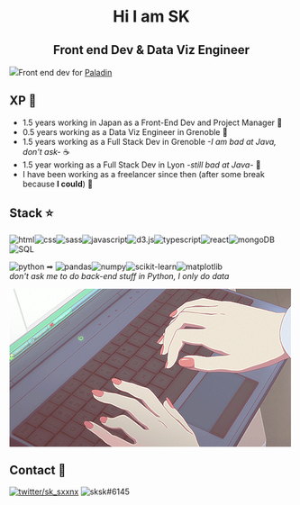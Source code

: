 <h1 align="center">Hi I am SK</h1>
<h2 align="center">Front end Dev & Data Viz Engineer
</h2>

<img src="https://cdn3.emoji.gg/emojis/6105_KimJongUn_Binocular.png" height='15px'>Front end dev for [Paladin](https://paladin.vote)

## XP 🌱
-  1.5 years working in Japan as a Front-End Dev and Project Manager 🏯
- 0.5 years working as a Data Viz Engineer in Grenoble 🥖
- 1.5 years working as a Full Stack Dev in Grenoble *-I am bad at Java, don't ask-* ☕
- 1.5 year working as a Full Stack Dev in Lyon *-still bad at Java-* 🎪
- I have been working as a freelancer since then (after some break because **I could**) 🌸

## Stack ⭐

<img alt="html" src="https://img.shields.io/badge/-html-orange?style=flat"><img alt="css" src="https://img.shields.io/badge/-css-4C94FF?style=flat"><img alt="sass" src="https://img.shields.io/badge/-sass-F562D5?style=flat"><img alt="javascript" src="https://img.shields.io/badge/-javascript-yellow?style=flat"><img alt="d3.js" src="https://img.shields.io/badge/-d3.js-FC8F2B?style=flat"><img alt="typescript" src="https://img.shields.io/badge/-typescript-08CAD7?style=flat"><img alt="react" src="https://img.shields.io/badge/-react-0842D7?style=flat"><img alt="mongoDB" src="https://img.shields.io/badge/-mongoDB-4AF10F?style=flat"><img alt="SQL" src="https://img.shields.io/badge/-SQL-FF7991?style=flat">

<img alt="python" src="https://img.shields.io/badge/-python-FFE712?style=flat"> <span style="color: #444">➡</span> <img alt="pandas" src="https://img.shields.io/badge/-pandas-B7FBFF?style=flat"><img alt="numpy" src="https://img.shields.io/badge/-numpy-CEFFB7?style=flat"><img alt="scikit-learn" src="https://img.shields.io/badge/-scikitlearn-E8FFB7?style=flat"><img alt="matplotlib" src="https://img.shields.io/badge/-matplotlib-FEFFB7?style=flat">  
*don't ask me to do back-end stuff in Python, I only do data*

<img align=center src="https://github.com/sxxnx/sxxnx/blob/main/assets/contact.gif?raw=true" alt="gif coding">

## Contact 💌
[<img alt="twitter/sk_sxxnx" src="https://img.shields.io/badge/-twitter sk_seona-white?style=for-the-badge&logo=twitter">](https://twitter.com/sk_seona) <img alt="sksk#6145" src="https://img.shields.io/badge/-discord sksk%236145-white?style=for-the-badge&logo=discord">
